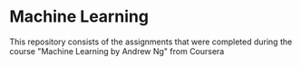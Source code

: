 # Machine Learning

This repository consists of the assignments that were completed during the course "Machine Learning by Andrew Ng" from Coursera
